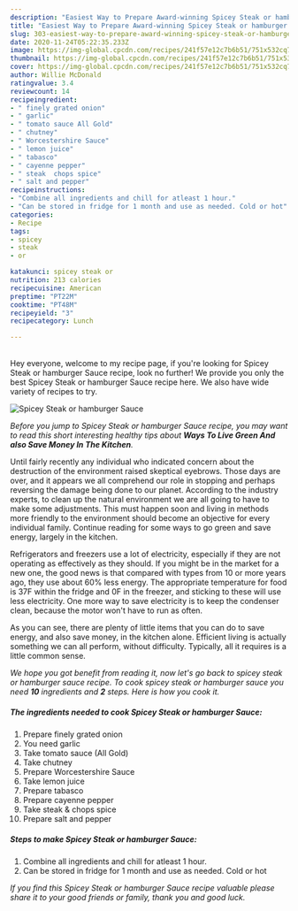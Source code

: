 ```yaml
---
description: "Easiest Way to Prepare Award-winning Spicey Steak or hamburger Sauce"
title: "Easiest Way to Prepare Award-winning Spicey Steak or hamburger Sauce"
slug: 303-easiest-way-to-prepare-award-winning-spicey-steak-or-hamburger-sauce
date: 2020-11-24T05:22:35.233Z
image: https://img-global.cpcdn.com/recipes/241f57e12c7b6b51/751x532cq70/spicey-steak-or-hamburger-sauce-recipe-main-photo.jpg
thumbnail: https://img-global.cpcdn.com/recipes/241f57e12c7b6b51/751x532cq70/spicey-steak-or-hamburger-sauce-recipe-main-photo.jpg
cover: https://img-global.cpcdn.com/recipes/241f57e12c7b6b51/751x532cq70/spicey-steak-or-hamburger-sauce-recipe-main-photo.jpg
author: Willie McDonald
ratingvalue: 3.4
reviewcount: 14
recipeingredient:
- " finely grated onion"
- " garlic"
- " tomato sauce All Gold"
- " chutney"
- " Worcestershire Sauce"
- " lemon juice"
- " tabasco"
- " cayenne pepper"
- " steak  chops spice"
- " salt and pepper"
recipeinstructions:
- "Combine all ingredients and chill for atleast 1 hour."
- "Can be stored in fridge for 1 month and use as needed. Cold or hot"
categories:
- Recipe
tags:
- spicey
- steak
- or

katakunci: spicey steak or 
nutrition: 213 calories
recipecuisine: American
preptime: "PT22M"
cooktime: "PT48M"
recipeyield: "3"
recipecategory: Lunch

---
```

<br>
Hey everyone, welcome to my recipe page, if you're looking for Spicey Steak or hamburger Sauce recipe, look no further! We provide you only the best Spicey Steak or hamburger Sauce recipe here. We also have wide variety of recipes to try.
<br>


![Spicey Steak or hamburger Sauce](https://img-global.cpcdn.com/recipes/241f57e12c7b6b51/751x532cq70/spicey-steak-or-hamburger-sauce-recipe-main-photo.jpg)

<i>Before you jump to Spicey Steak or hamburger Sauce recipe, you may want to read this short interesting healthy tips about 
<strong>Ways To Live Green And also Save Money In The Kitchen</strong>.</i>
</br>

Until fairly recently any individual who indicated concern about the destruction of the environment raised skeptical eyebrows. Those days are over, and it appears we all comprehend our role in stopping and perhaps reversing the damage being done to our planet. According to the industry experts, to clean up the natural environment we are all going to have to make some adjustments. This must happen soon and living in methods more friendly to the environment should become an objective for every individual family. Continue reading for some ways to go green and save energy, largely in the kitchen.

Refrigerators and freezers use a lot of electricity, especially if they are not operating as effectively as they should. If you might be in the market for a new one, the good news is that compared with types from 10 or more years ago, they use about 60% less energy. The appropriate temperature for food is 37F within the fridge and 0F in the freezer, and sticking to these will use less electricity. One more way to save electricity is to keep the condenser clean, because the motor won't have to run as often.

As you can see, there are plenty of little items that you can do to save energy, and also save money, in the kitchen alone. Efficient living is actually something we can all perform, without difficulty. Typically, all it requires is a little common sense.


<i>We hope you got benefit from reading it, now let's go back to spicey steak or hamburger sauce recipe. To cook spicey steak or hamburger sauce you need <strong>10</strong> ingredients and <strong>2</strong> steps. Here is how you cook it.
</i>

##### The ingredients needed to cook Spicey Steak or hamburger Sauce:

1. Prepare  finely grated onion
1. You need  garlic
1. Take  tomato sauce (All Gold)
1. Take  chutney
1. Prepare  Worcestershire Sauce
1. Take  lemon juice
1. Prepare  tabasco
1. Prepare  cayenne pepper
1. Take  steak &amp; chops spice
1. Prepare  salt and pepper


##### Steps to make Spicey Steak or hamburger Sauce:

1. Combine all ingredients and chill for atleast 1 hour.
1. Can be stored in fridge for 1 month and use as needed. Cold or hot


<i>If you find this Spicey Steak or hamburger Sauce recipe valuable please share it to your good friends or family, thank you and good luck.</i>
